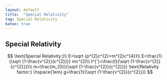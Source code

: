 ```yaml
---
layout: default
title:  "Special Relativity"
tag: Special Relativity
katex: true
---
```


## Special Relativity

$$
\text{Special Relativity:}\\
E=\sqrt {p^{2}c^{2}+m^{2}c^{4}}\\
E=\frac{1}{\sqrt {1-\frac{v^{2}}{c^{2}}}} mc^{2}\\
t^{'}=\frac{t}{\sqrt {1-\frac{v^{2}}{c^{2}}}}\\
m=\frac{m_{0}}{\sqrt {1-\frac{v^{2}}{c^{2}}}}
\text{Relativity factor:} \hspace{1em} g=\frac{1}{\sqrt {1-\frac{v^{2}}{c^{2}}}}
$$











